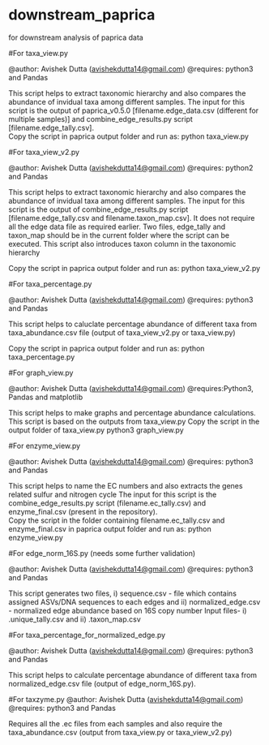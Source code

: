 # downstream_paprica
for downstream analysis of paprica data

#For taxa_view.py

@author: Avishek Dutta (avishekdutta14@gmail.com)
@requires: python3 and Pandas

This script helps to extract taxonomic hierarchy and also compares the abundance of invidual taxa among different samples.
The input for this script is the output of paprica_v0.5.0 [filename.edge_data.csv (different for multiple samples)] and combine_edge_results.py script [filename.edge_tally.csv].  
Copy the script in paprica output folder and run as:
python taxa_view.py

#For taxa_view_v2.py

@author: Avishek Dutta (avishekdutta14@gmail.com)
@requires: python2 and Pandas

This script helps to extract taxonomic hierarchy and also compares the abundance of invidual taxa among different samples.
The input for this script is the output of combine_edge_results.py script [filename.edge_tally.csv and filename.taxon_map.csv]. It does not require all the edge data file as required earlier. Two files, edge_tally and taxon_map should be in the current folder where the script can be executed. This script also introduces taxon column in the taxonomic hierarchy

Copy the script in paprica output folder and run as:
python taxa_view_v2.py

#For taxa_percentage.py

@author: Avishek Dutta (avishekdutta14@gmail.com)
@requires: python3 and Pandas

This script helps to caluclate percentage abundance of different taxa from taxa_abundance.csv file (output of taxa_view_v2.py or taxa_view.py)

Copy the script in paprica output folder and run as:
python taxa_percentage.py

#For graph_view.py

@author: Avishek Dutta (avishekdutta14@gmail.com)
@requires:Python3, Pandas and matplotlib

This script helps to make graphs and percentage abundance calculations. 
This script is based on the outputs from taxa_view.py
Copy the script in the output folder of taxa_view.py
python3 graph_view.py

#For enzyme_view.py

@author: Avishek Dutta (avishekdutta14@gmail.com)
@requires: python3 and Pandas

This script helps to name the EC numbers and also extracts the genes related sulfur and nitrogen cycle
The input for this script is the combine_edge_results.py script (filename.ec_tally.csv) and enzyme_final.csv (present in the repository).  
Copy the script in the folder containing filename.ec_tally.csv and enzyme_final.csv in paprica output folder and run as:
python enzyme_view.py

#For edge_norm_16S.py (needs some further validation)

@author: Avishek Dutta (avishekdutta14@gmail.com)
@requires: python3 and Pandas

This script generates two files, i) sequence.csv - file which contains assigned ASVs/DNA sequences to each edges and ii) normalized_edge.csv - normalized edge abundance based on 16S copy number
Input files- i)  .unique_tally.csv and ii) .taxon_map.csv

#For taxa_percentage_for_normalized_edge.py

@author: Avishek Dutta (avishekdutta14@gmail.com) 
@requires: python3 and Pandas

This script helps to calculate percentage abundance of different taxa from normalized_edge.csv file (output of edge_norm_16S.py).

#For taxzyme.py
@author: Avishek Dutta (avishekdutta14@gmail.com) 
@requires: python3 and Pandas

Requires all the .ec files from each samples and also require the taxa_abundance.csv (output from taxa_view.py or taxa_view_v2.py)


